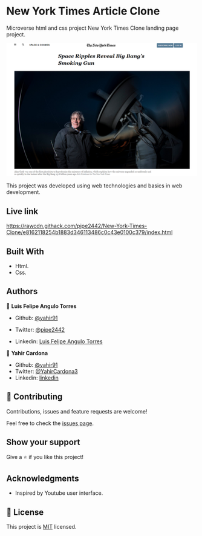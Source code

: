 # New York Times Article Clone


Microverse html and css project New York Times Clone landing page project.

![Project Screenshot](https://github.com/pipe2442/New-York-Times-Clone/blob/development/images/nytClone.PNG?raw=true)

This project was developed using web technologies and basics in web development.

## Live link

https://rawcdn.githack.com/pipe2442/New-York-Times-Clone/e8162118254b1883d346113486c0c43e0100c379/index.html

## Built With

- Html.
- Css.


## Authors

👤 **Luis Felipe Angulo Torres**

- Github: [@yahir91](https://github.com/yahir91)

- Twitter: [@pipe2442](https://twitter.com/pipe2442)
- Linkedin: [Luis Felipe Angulo Torres](https://www.linkedin.com/in/luis-felipe-angulo-torres-95098b139/)

👤 **Yahir Cardona**

- Github: [@yahir91](https://github.com/yahir91)
- Twitter: [@YahirCardona3](https://twitter.com/YahirCardona3)
- Linkedin: [linkedin](https://www.linkedin.com/in/osmar-yahir-cardona-reyes-54b40b1a7/)


## 🤝 Contributing

Contributions, issues and feature requests are welcome!

Feel free to check the [issues page](issues/).

## Show your support

Give a ⭐️ if you like this project!

## Acknowledgments

- Inspired by Youtube user interface.


## 📝 License

This project is [MIT](lic.url) licensed.
